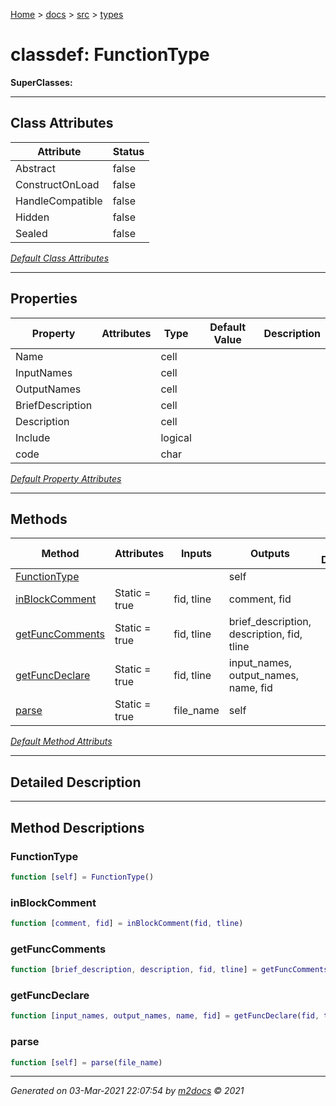 [Home](../../index.md) > [docs](../../docs_index.md) > [src](../src_index.md) > [types](types_index.md)  


# classdef: FunctionType

**SuperClasses:** 



 ***

## Class Attributes

| Attribute         | Status   | 
| ----------------- | -------- | 
| Abstract | false | 
| ConstructOnLoad | false | 
| HandleCompatible | false | 
| Hidden | false | 
| Sealed | false | 


[*Default Class Attributes*](https://www.mathworks.com/help/matlab/matlab_oop/class-attributes.html)

 ***

## Properties

| Property | Attributes  | Type | Default Value | Description |
| -------- | ----------- | ---- | ------------- | ----------- |
| Name |   | cell |  |  |
| InputNames |   | cell |  |  |
| OutputNames |   | cell |  |  |
| BriefDescription |   | cell |  |  |
| Description |   | cell |  |  |
| Include |   | logical |  |  |
| code |   | char |  |  |

[*Default Property Attributes*](https://www.mathworks.com/help/matlab/matlab_oop/property-attributes.html)

 ***

## Methods

| Method | Attributes | Inputs | Outputs | Brief Description |
| ------ | ---------- | ------ | ------- | ----------------- |
| [FunctionType](#functiontype) |   |  | self |  |
| [inBlockComment](#inblockcomment) | Static = true | fid, tline | comment, fid |  |
| [getFuncComments](#getfunccomments) | Static = true | fid, tline | brief_description, description, fid, tline |  |
| [getFuncDeclare](#getfuncdeclare) | Static = true | fid, tline | input_names, output_names, name, fid |  |
| [parse](#parse) | Static = true | file_name | self |  |


[*Default Method Attributs*](https://www.mathworks.com/help/matlab/matlab_oop/method-attributes.html)

 ***

## Detailed Description



 ***

## Method Descriptions

 ### FunctionType

```matlab
function [self] = FunctionType()
```

 ### inBlockComment

```matlab
function [comment, fid] = inBlockComment(fid, tline)
```

 ### getFuncComments

```matlab
function [brief_description, description, fid, tline] = getFuncComments(fid, tline)
```

 ### getFuncDeclare

```matlab
function [input_names, output_names, name, fid] = getFuncDeclare(fid, tline)
```

 ### parse

```matlab
function [self] = parse(file_name)
```




***

*Generated on 03-Mar-2021 22:07:54 by [m2docs](https://github.com/crgnam-research/m2docs) © 2021*
